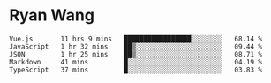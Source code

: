# Ryan Wang

<!--START_SECTION:waka-->
```text
Vue.js       11 hrs 9 mins   █████████████████░░░░░░░░   68.14 % 
JavaScript   1 hr 32 mins    ██▒░░░░░░░░░░░░░░░░░░░░░░   09.44 % 
JSON         1 hr 25 mins    ██▒░░░░░░░░░░░░░░░░░░░░░░   08.71 % 
Markdown     41 mins         █░░░░░░░░░░░░░░░░░░░░░░░░   04.19 % 
TypeScript   37 mins         █░░░░░░░░░░░░░░░░░░░░░░░░   03.83 % 
```
<!--END_SECTION:waka-->

